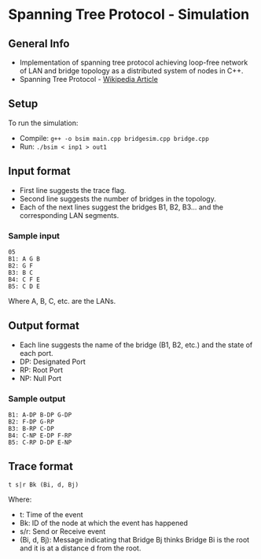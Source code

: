 # Spanning Tree Protocol - Simulation
## General Info
- Implementation of spanning tree protocol achieving loop-free network of LAN and bridge topology as a distributed system of nodes in C++.
- Spanning Tree Protocol - [Wikipedia Article](https://en.wikipedia.org/wiki/Spanning_Tree_Protocol)

## Setup
To run the simulation:
- Compile:  ```g++ -o bsim main.cpp bridgesim.cpp bridge.cpp```
- Run:      ```./bsim < inp1 > out1```

## Input format
- First line suggests the trace flag.
- Second line suggests the number of bridges in the topology.
- Each of the next lines suggest the bridges B1, B2, B3... and the corresponding LAN segments.
### Sample input
```
05
B1: A G B
B2: G F
B3: B C
B4: C F E
B5: C D E
```
Where A, B, C, etc. are the LANs.

## Output format
- Each line suggests the name of the bridge (B1, B2, etc.) and the state of each port.
- DP: Designated Port
- RP: Root Port
- NP: Null Port

### Sample output
```
B1: A-DP B-DP G-DP
B2: F-DP G-RP
B3: B-RP C-DP
B4: C-NP E-DP F-RP
B5: C-RP D-DP E-NP
```


## Trace format
```
t s|r Bk (Bi, d, Bj)
```
Where:
- t:           Time of the event
- Bk:          ID of the node at which the event has happened
- s/r:         Send or Receive event
- (Bi, d, Bj): Message indicating that Bridge Bj thinks Bridge Bi is the root and it is at a distance d from the root.



